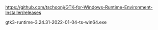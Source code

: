 https://github.com/tschoonj/GTK-for-Windows-Runtime-Environment-Installer/releases

gtk3-runtime-3.24.31-2022-01-04-ts-win64.exe
